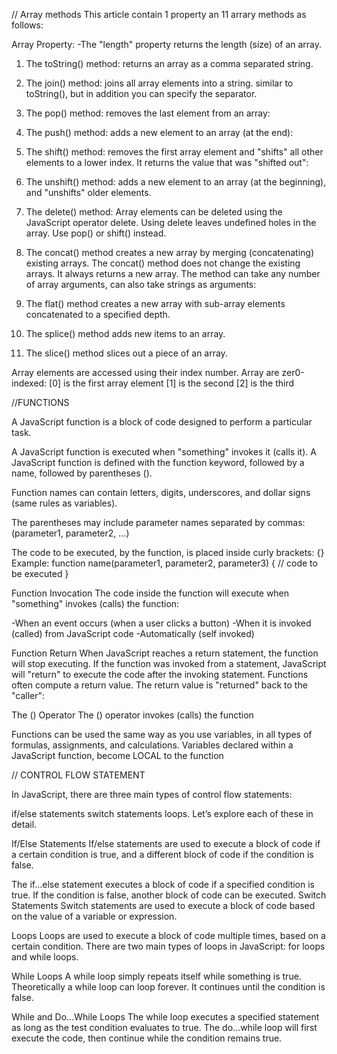 // Array methods
This article contain 1 property an 11 arrary methods as follows:

Array Property:
-The "length" property returns the length (size) of an array.

1. The toString() method: returns an array as a comma separated string.

2. The join() method: joins all array elements into a string. similar to toString(), but in addition you can specify the separator.

3. The pop() method: removes the last element from an array:

4. The push() method: adds a new element to an array (at the end):

5. The shift() method: removes the first array element and "shifts" all other elements to a lower index. It returns the value that was "shifted out":

6. The unshift() method: adds a new element to an array (at the beginning), and "unshifts" older elements.

7. The delete() method: Array elements can be deleted using the JavaScript operator delete.
Using delete leaves undefined holes in the array. Use pop() or shift() instead.

8. The concat() method creates a new array by merging (concatenating) existing arrays. The concat() method does not change the existing arrays. It always returns a new array.
The method can take any number of array arguments, can also take strings as arguments:

9. The flat() method creates a new array with sub-array elements concatenated to a specified depth.

10. The splice() method adds new items to an array.

11. The slice() method slices out a piece of an array.

Array elements are accessed using their index number. Array are zer0-indexed:
[0] is the first array element
[1] is the second
[2] is the third











//FUNCTIONS

A JavaScript function is a block of code designed to perform a particular task.

A JavaScript function is executed when "something" invokes it (calls it).
A JavaScript function is defined with the function keyword, followed by a name, followed by parentheses ().

Function names can contain letters, digits, underscores, and dollar signs (same rules as variables).

The parentheses may include parameter names separated by commas:
(parameter1, parameter2, ...)

The code to be executed, by the function, is placed inside curly brackets: {}
Example: function name(parameter1, parameter2, parameter3) {
  // code to be executed
}

Function Invocation
The code inside the function will execute when "something" invokes (calls) the function:

-When an event occurs (when a user clicks a button)
-When it is invoked (called) from JavaScript code
-Automatically (self invoked)

Function Return
When JavaScript reaches a return statement, the function will stop executing. If the function was invoked from a statement, JavaScript will "return" to execute the code after the invoking statement.
Functions often compute a return value. The return value is "returned" back to the "caller":

The () Operator
The () operator invokes (calls) the function

Functions can be used the same way as you use variables, in all types of formulas, assignments, and calculations.
Variables declared within a JavaScript function, become LOCAL to the function











// CONTROL FLOW STATEMENT

In JavaScript, there are three main types of control flow statements:

if/else statements
switch statements
loops.
Let’s explore each of these in detail.

If/Else Statements
If/else statements are used to execute a block of code if a certain condition is true, and a different block of code if the condition is false.

The if…else statement executes a block of code if a specified condition is true. If the condition is false, another block of code can be executed.
Switch Statements
Switch statements are used to execute a block of code based on the value of a variable or expression.

Loops
Loops are used to execute a block of code multiple times, based on a certain condition. There are two main types of loops in JavaScript: for loops and while loops.

While Loops
A while loop simply repeats itself while something is true. Theoretically a while loop can loop forever. It continues until the condition is false.

While and Do…While Loops
The while loop executes a specified statement as long as the test condition evaluates to true. The do…while loop will first execute the code, then continue while the condition remains true.